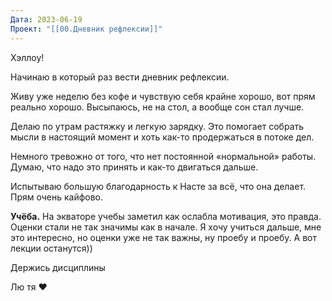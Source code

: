 ```yaml
---
Дата: 2023-06-19
Проект: "[[00.Дневник рефлексии]]"
---
```

Хэллоу!

Начинаю в который раз вести дневник рефлексии.

Живу уже неделю без кофе и чувствую себя крайне хорошо, вот прям реально хорошо. Высыпаюсь, не на стол, а вообще сон стал лучше.

Делаю по утрам растяжку и легкую зарядку. Это помогает собрать мысли в настоящий момент и хоть как-то продержаться в потоке дел.

Немного тревожно от того, что нет постоянной «нормальной» работы. Думаю, что надо это принять и как-то двигаться дальше.

Испытываю большую благодарность к Насте за всё, что она делает. Прям очень кайфово.

**Учёба.** На экваторе учебы заметил как ослабла мотивация, это правда. Оценки стали не так значимы как в начале. Я хочу учиться дальше, мне это интересно, но оценки уже не так важны, ну проебу и проебу. А вот лекции останутся))

Держись дисциплины

Лю тя ❤️